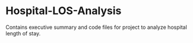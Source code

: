 # Hospital-LOS-Analysis
Contains executive summary and code files for project to analyze hospital length of stay.
